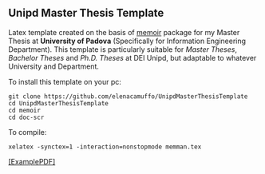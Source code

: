 ## Unipd Master Thesis Template
Latex template created on the basis of [memoir](https://www.ctan.org/pkg/memoir) package for my Master Thesis at **University of Padova** (Specifically for Information Engineering Department). This template is particularly suitable for *Master Theses*, *Bachelor Theses* and *Ph.D. Theses* at DEI Unipd, but adaptable to whatever University and Department.

To install this template on your pc:

```
git clone https://github.com/elenacamuffo/UnipdMasterThesisTemplate
cd UnipdMasterThesisTemplate
cd memoir
cd doc-scr
```

To compile:

```
xelatex -synctex=1 -interaction=nonstopmode memman.tex
```

[[ExamplePDF]](https://github.com/elenacamuffo/UnipdMasterThesisTemplate/files/8456831/memman.pdf)
